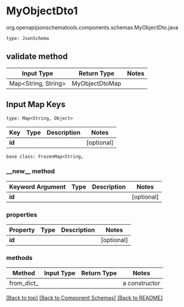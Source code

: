 # MyObjectDto1
org.openapijsonschematools.components.schemas.MyObjectDto.java
```
type: JsonSchema
```

## validate method
| Input Type | Return Type | Notes |
| ---------- | ----------- | ----- |
| Map<String, String> | MyObjectDtoMap | |

## Input Map Keys
```
type: Map<String, Object>
```
Key | Type |  Description | Notes
------------ | ------------- | ------------- | -------------
**id** |  |  | [optional]

```
base class: FrozenMap<String, 
```
### &lowbar;&lowbar;new&lowbar;&lowbar; method
Keyword Argument | Type | Description | Notes
---------------- | ---- | ----------- | -----
**id** |  |  | [optional]

### properties
Property | Type | Description | Notes
-------- | ---- | ----------- | -----
**id** |  |  | [optional]

### methods
Method | Input Type | Return Type | Notes
------ | ---------- | ----------- | ------
from_dict_ |  |  | a constructor

[[Back to top]](#top) [[Back to Component Schemas]](../../../README.md#Component-Schemas) [[Back to README]](../../../README.md)
